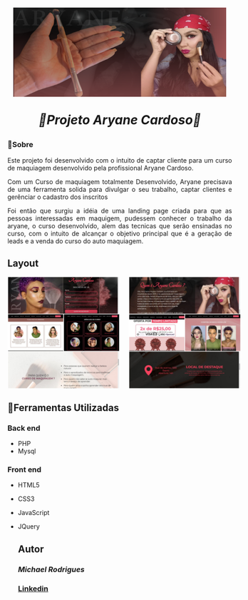 <h1 align="center">
<img src="./aryanecardoso/img/BACKGRAUND/Ariane.png" height="200px" width="95%"/>

*🌟Projeto Aryane Cardoso🌟*
 </h1>
 


### 📕Sobre
<p style="text-align: justify;"> Este projeto foi desenvolvido com o intuito de captar cliente para um curso de maquiagem desenvolvido pela  profissional Aryane Cardoso.

<p style="text-align: justify;">Com um Curso de maquiagem totalmente Desenvolvido, Aryane precisava de uma ferramenta solida para divulgar o seu trabalho, captar clientes e gerênciar o cadastro dos inscritos</p>

<p style="text-align: justify;"> Foi então que surgiu a idéia de uma landing page criada para que as pessoas interessadas em maquigem, pudessem conhecer o trabalho da aryane, o curso desenvolvido, alem das tecnicas que serão ensinadas no curso, com o intuito de alcançar o objetivo principal que é a geração de leads e a venda do curso do auto maquiagem.

## Layout
<div style="display: flex;">
    <img src="./aryanecardoso/img/LAYOUT/Layout%201.jpeg" width="50%" style="margin-right: 10px;"/>
    <img src="./aryanecardoso/img/LAYOUT/Layout%202.jpeg" width="50%" style="margin-left: 10px;"/>
</div>

## 🔨Ferramentas Utilizadas
 
 ### Back end
 - PHP
 - Mysql

 ### Front end
 - HTML5
 - CSS3
 - JavaScript
 - JQuery

   ## Autor
   ### *Michael Rodrigues*
   ### [Linkedin](https://www.linkedin.com/in/michael-lfrodrigues/)
